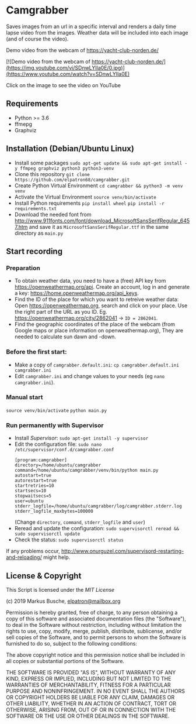 # Camgrabber

Saves images from an url in a specific interval and renders a daily time lapse video from the images. Weather data will be included into each image (and of course the video).

Demo video from the webcam of https://yacht-club-norden.de/ 

[![Demo video from the webcam of https://yacht-club-norden.de/](https://img.youtube.com/vi/SDnwLYIla0E/0.jpg)](https://www.youtube.com/watch?v=SDnwLYIla0E)

Click on the image to see the video on YouTube

## Requirements

- Python >= 3.6
- ffmepg
- Graphviz

## Installation (Debian/Ubuntu Linux)

- Install some packages
  `sudo apt-get update && sudo apt-get install -y ffmpeg graphviz python3 python3-venv`
- Clone this repository
  `git clone https://github.com/elpatron68/camgrabber.git`
- Create Python Virtual Environment
  `cd camgrabber && python3 -m venv venv`
- Activate the Virtual Environment
  `source venv/bin/activate`
- Install Python requirements
  `pip install wheel`
  `pip install -r requirements.txt`
- Download the needed font from http://www.911fonts.com/font/download_MicrosoftSansSerifRegular_6457.htm and save it as `MicrosoftSansSerifRegular.ttf` in the same directory as `main.py`

## Start recording

### Preparation

- To obtain weather data, you need to have a (free) API key from https://openweathermap.org/api. Create an account, log in and generate a key: https://home.openweathermap.org/api_keys.
- Find the ID of the place for which you want to retreive weather data: Open https://openweathermap.org, search and click on your place. Use the right part of the URL as you ID. Eg. https://openweathermap.org/city/2862041 -> `ID = 2862041`.
- Find the geographic coordinates of the place of the webcam (from Google maps or place information on openweathermap.org), They are needed to calculate sun dawn and -down.

### Before the first start:

- Make a copy of `camgrabber.default.ini`:
  `cp camgrabber.default.ini camgrabber.ini`
- Edit `camgrabber.ini` and change values to your needs (eg `nano camgrabber.ini`).

### Manual start

`source venv/bin/activate`
`python main.py`

### Run permanently with Supervisor

- Install _Supervisor_: `sudo apt-get install -y supervisor`
- Edit the configuration file:
    `sudo nano /etc/supervisor/conf.d/camgrabber.conf`
    ```
    [program:camgrabber]
    directory=/home/ubuntu/camgrabber
    command=/home/ubuntu/camgrabber/venv/bin/python main.py
    autostart=true
    autorestart=true
    startretries=10
    startsecs=10
    stopwaitsecs=5
    user=ubuntu
    stderr_logfile=/home/ubuntu/camgrabber/log/camgrabber.stderr.log
    stderr_logfile_maxbytes=100000
    ```
    (Change `directory`, `command`, `stderr_logfile` and `user`)
- Reread and update the configuration: `sudo supervisorctl reread && sudo supervisorctl update`
- Check the status: `sudo supervisorctl status`

If any problems occur, http://www.onurguzel.com/supervisord-restarting-and-reloading/ might help.

## License & Copyright

This Script is licensed under the *MIT License*

(c) 2019 Markus Busche, elpatron@mailbox.org

Permission is hereby granted, free of charge, to any person obtaining a copy of this software and associated documentation files (the "Software"), to deal in the Software without restriction, including without limitation the rights to use, copy, modify, merge, publish, distribute, sublicense, and/or sell copies of the Software, and to permit persons to whom the Software is furnished to do so, subject to the following conditions:

The above copyright notice and this permission notice shall be included in all copies or substantial portions of the Software.

THE SOFTWARE IS PROVIDED "AS IS", WITHOUT WARRANTY OF ANY KIND, EXPRESS OR IMPLIED, INCLUDING BUT NOT LIMITED TO THE WARRANTIES OF MERCHANTABILITY, FITNESS FOR A PARTICULAR PURPOSE AND NONINFRINGEMENT. IN NO EVENT SHALL THE AUTHORS OR COPYRIGHT HOLDERS BE LIABLE FOR ANY CLAIM, DAMAGES OR OTHER LIABILITY, WHETHER IN AN ACTION OF CONTRACT, TORT OR OTHERWISE, ARISING FROM, OUT OF OR IN CONNECTION WITH THE SOFTWARE OR THE USE OR OTHER DEALINGS IN THE SOFTWARE.